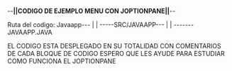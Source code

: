 
--**||CODIGO DE EJEMPLO MENU CON JOPTIONPANE||**--

Ruta del codigo:
Javaapp---
        |
        |
        -----SRC/JAVAAPP---
                          |
                          |
                          -------JAVAAPP.JAVA
                          
 EL CODIGO ESTA DESPLEGADO EN SU TOTALIDAD CON COMENTARIOS DE CADA BLOQUE DE CODIGO ESPERO QUE LES AYUDE PARA ESTUDIAR 
 COMO FUNCIONA EL JOPTIONPANE
 
